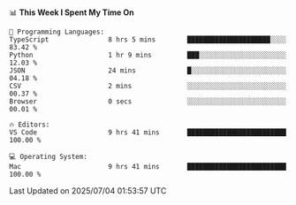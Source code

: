 <!--START_SECTION:waka-->
📊 **This Week I Spent My Time On** 

```text
💬 Programming Languages: 
TypeScript               8 hrs 5 mins        █████████████████████░░░░   83.42 % 
Python                   1 hr 9 mins         ███░░░░░░░░░░░░░░░░░░░░░░   12.03 % 
JSON                     24 mins             █░░░░░░░░░░░░░░░░░░░░░░░░   04.18 % 
CSV                      2 mins              ░░░░░░░░░░░░░░░░░░░░░░░░░   00.37 % 
Browser                  0 secs              ░░░░░░░░░░░░░░░░░░░░░░░░░   00.01 % 

🔥 Editors: 
VS Code                  9 hrs 41 mins       █████████████████████████   100.00 % 

💻 Operating System: 
Mac                      9 hrs 41 mins       █████████████████████████   100.00 % 
```


 Last Updated on 2025/07/04 01:53:57 UTC
<!--END_SECTION:waka-->
